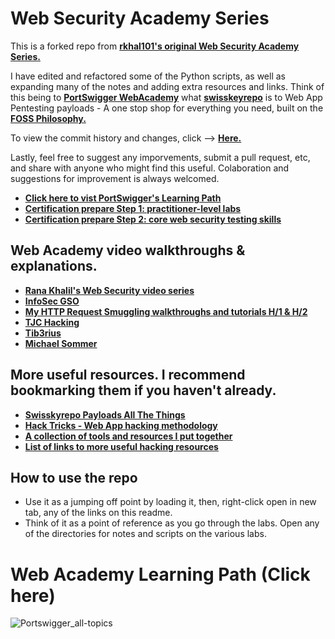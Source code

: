 # Web Security Academy Series
This is a forked repo from [**rkhal101's original Web Security Academy Series.**](https://github.com/rkhal101/Web-Security-Academy-Series)

I have edited and refactored some of the Python scripts, as well as expanding many of the notes and adding extra resources and links.
Think of this being to [**PortSwigger WebAcademy**](https://portswigger.net/web-security) what [**swisskeyrepo**](https://github.com/swisskyrepo/PayloadsAllTheThings) is to Web App Pentesting payloads - A one stop shop for everything you need, built on the [**FOSS Philosophy.**](https://en.wikibooks.org/wiki/FOSS_A_General_Introduction/Introduction)

To view the commit history and changes, click --> [**Here.**](https://github.com/rkhal101/Web-Security-Academy-Series/compare/main...LinuxUser255:Web-Security-Academy-Series:main)

Lastly, feel free to suggest any imporvements, submit a pull request, etc, and share with anyone who might find this useful. 
Colaboration and suggestions for improvement is always welcomed.
 
- [**Click here to vist PortSwigger's Learning Path**](https://portswigger.net/web-security/learning-path)
- [**Certification prepare Step 1: practitioner-level labs**](https://portswigger.net/web-security/certification/how-to-prepare/practitioner-labs-prep-step-one)
- [**Certification prepare Step 2: core web security testing skills**](https://portswigger.net/web-security/certification/how-to-prepare)

## Web Academy video walkthroughs & explanations.
- [**Rana Khalil's Web Security video series**](https://www.youtube.com/@RanaKhalil101) 
- [**InfoSec GSO**](https://www.youtube.com/@infosec5101/featured)
- [**My HTTP Request Smuggling walkthroughs and tutorials H/1 & H/2**](https://youtube.com/playlist?list=PLdj6yMJxBJ6J_p9fqiE3prN7BQGP0WZN7)
- [**TJC Hacking**](https://www.youtube.com/@tjchacking)
- [**Tib3rius**](https://www.youtube.com/@Tib3rius)
- [**Michael Sommer**](https://www.youtube.com/@Michael10Sommer)

## More useful resources. I recommend bookmarking them if you haven't already.
- [**Swisskyrepo Payloads All The Things**](https://github.com/swisskyrepo/PayloadsAllTheThings)
- [**Hack Tricks - Web App hacking methodology**](https://book.hacktricks.xyz/pentesting-web/web-vulnerabilities-methodology)
- [**A collection of tools and resources I put together**](https://github.com/LinuxUser255/RandoHackingStuff#hacking-resources)
- [**List of links to more useful hacking resources**](https://github.com/LinuxUser255/RandoHackingStuff/blob/main/useful_links.md)

## How to use the repo
- Use it as a jumping off point by loading it, then, right-click open in new tab, any of the links on this readme.
- Think of it as a point of reference as you go through the labs. Open any of the directories for notes and scripts on the various labs.

# Web Academy Learning Path (Click here)
 ![**Portswigger_all-topics**](https://github.com/LinuxUser255/Web-Security-Academy-Series/assets/46334926/0aafd08e-ca25-4513-9e8b-ae73b2f480ca)
